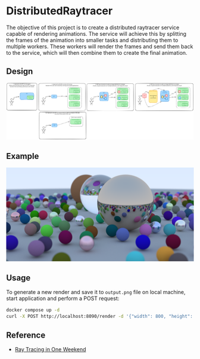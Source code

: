 # DistributedRaytracer

The objective of this project is to create a distributed raytracer service capable of rendering animations. The service will achieve this by splitting the frames of the animation into smaller tasks and distributing them to multiple workers. These workers will render the frames and send them back to the service, which will then combine them to create the final animation.

## Design

![Design](docs/design.svg)

## Example

![Example](docs/render.png)

## Usage

To generate a new render and save it to `output.png` file on local machine, start application and perform a POST request:

```bash
docker compose up -d
curl -X POST http://localhost:8090/render -d '{"width": 800, "height": 400, "raysperpixel": 10, "seed": 2024}' --output output.png
```

## Reference

- [Ray Tracing in One Weekend](https://raytracing.github.io/books/RayTracingInOneWeekend.html)
